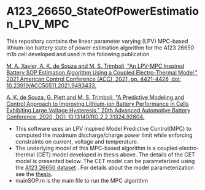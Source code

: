 # A123_26650_StateOfPowerEstimation_LPV_MPC

This repository contains the linear parameter varying (LPV) MPC-based lithium-ion battery state of power estimation algorithm for the A123 26650 m1b cell developed and used in the following publication

<a href="https://ieeexplore.ieee.org/document/9483433">M. A. Xavier, A. K. de Souza and M. S. Trimboli, "An LPV-MPC Inspired Battery SOP Estimation Algorithm Using a Coupled Electro-Thermal Model," 2021 American Control Conference (ACC), 2021, pp. 4421-4426, doi: 10.23919/ACC50511.2021.9483433.</a>

<a href="https://www.researchgate.net/publication/345630376_A_Predictive_Modeling_and_Control_Approach_to_Improving_Lithium-ion_Battery_Performance_in_Cells_Exhibiting_Large_Voltage_Hysteresis?channel=doi&linkId=5fa96cbc458515157bf7485d&showFulltext=true">A. K. de Souza, G. Plett and M. S. Trimboli, "A Predictive Modeling and Control Approach to Improving Lithium-ion Battery Performance in Cells Exhibiting Large Voltage Hysteresis," 20th Advanced Automotive Battery Conference, 2020, DOI: 10.13140/RG.2.2.31324.92804.</a>

- This software uses an LPV inspired Model Predictive Control(MPC) to computed the maximum discharge/charge power limit while enforcing constraints on current, voltage and temperature. 
- The underlying model of this MPC-based algorithm is a coupled electro-thermal (CET) model developed in thesis above. The details of the CET model is presented below. The CET model can be parameterized using the <a href="https://data.mendeley.com/datasets/p8kf893yv3/1">A123 26650 dataset</a> . For details about the model parameterization see the <a href="https://mountainscholar.org/handle/10976/167269">thesis</a>.<br/>
- mainSOP.m is the main file to run the MPC algorithm
